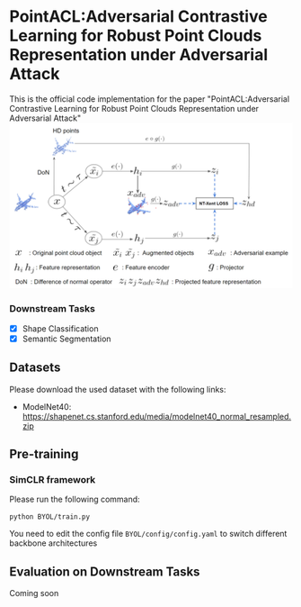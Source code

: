 # PointACL:Adversarial Contrastive Learning for Robust Point Clouds Representation under Adversarial Attack



This is the official code implementation for the paper "PointACL:Adversarial Contrastive Learning for Robust Point Clouds Representation under Adversarial Attack" 
![image](https://github.com/tsbiosky/PointACL/blob/master/overview%203.png)

### Downstream Tasks

+ [x] Shape Classification
+ [x] Semantic Segmentation

## Datasets

Please download the used dataset with the following links:
+ ModelNet40: https://shapenet.cs.stanford.edu/media/modelnet40_normal_resampled.zip

## Pre-training

### SimCLR framework

Please run the following command:

```
python BYOL/train.py
```

You need to edit the config file `BYOL/config/config.yaml` to switch different backbone architectures


##  Evaluation on Downstream Tasks

Coming soon
```


